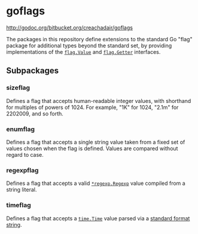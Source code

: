# goflags

http://godoc.org/bitbucket.org/creachadair/goflags

The packages in this repository define extensions to the standard Go "flag"
package for additional types beyond the standard set, by providing
implementations of the [`flag.Value`](http://golang.org/pkg/flag#Value) and
[`flag.Getter`](http://golang.org/pkg/flag#Getter) interfaces.

## Subpackages

### sizeflag

Defines a flag that accepts human-readable integer values, with shorthand for
multiples of powers of 1024. For example, "1K" for 1024, "2.1m" for 2202009,
and so forth.

### enumflag

Defines a flag that accepts a single string value taken from a fixed set of
values chosen when the flag is defined. Values are compared without regard to
case.

### regexpflag

Defines a flag that accepts a valid
[`*regexp.Regexp`](http://golang.org/pkg/regexp#Regexp)
value compiled from a string literal.

### timeflag

Defines a flag that accepts a [`time.Time`](http://golang.org/pkg/time#Time)
value parsed via a [standard format string](http://golang.org/pkg/time#Parse).
